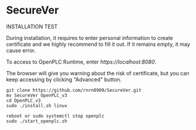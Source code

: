 # SecureVer



INSTALLATION TEST

During installation, it requires to enter personal information to create certificate and we highly recommend to fill it out. If it remains empty, it may cause error. 


To access to OpenPLC Runtime, enter *https://localhost:8080*.

The browser will give you warning about the risk of certificate, but you can keep accessing by clicking "Advanced" button. 

````
git clone https://github.com/rnrn0909/SecureVer.git
mv SecureVer OpenPLC_v3
cd OpenPLC_v3
sudo ./install.sh linux
````

````
reboot or sudo systemctl stop openplc
sudo ./start_openplc.sh
````


